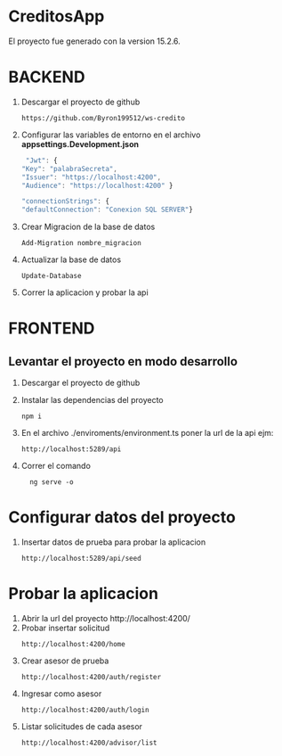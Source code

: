 # CreditosApp

El proyecto fue generado con la version 15.2.6.
# __BACKEND__
1. Descargar el proyecto de github
    ```
    https://github.com/Byron199512/ws-credito   
    ```
2. Configurar las variables de entorno en el archivo  __appsettings.Development.json__
    ```javascript
     "Jwt": {
    "Key": "palabraSecreta",
    "Issuer": "https://localhost:4200",
    "Audience": "https://localhost:4200" }
    ```
    ```javascript
    "connectionStrings": {
    "defaultConnection": "Conexion SQL SERVER"}
    ```
3. Crear Migracion de la base de datos
    ```
    Add-Migration nombre_migracion
    ```
4. Actualizar la base de datos
    ```
    Update-Database
    ```
5. Correr la aplicacion y probar la api
# __FRONTEND__
## Levantar el proyecto en modo desarrollo

1. Descargar el proyecto de github

2. Instalar las dependencias del proyecto 
    ``` 
    npm i 
    ```
3. En el archivo ./enviroments/environment.ts  poner la url de la api ejm:
      ```
      http://localhost:5289/api
      ``` 
4. Correr el comando 
    ``` 
      ng serve -o
    ```
# Configurar datos del proyecto
1. Insertar datos de prueba para probar la aplicacion
    ```
    http://localhost:5289/api/seed
    ```
# Probar la aplicacion
1. Abrir la url del proyecto http://localhost:4200/
2. Probar insertar solicitud
    ```
    http://localhost:4200/home
    ```
3. Crear asesor de prueba 
    ```
    http://localhost:4200/auth/register
    ```
4. Ingresar como asesor
    ```
    http://localhost:4200/auth/login
    ```
5. Listar solicitudes de cada asesor
    ```
    http://localhost:4200/advisor/list
    ```


